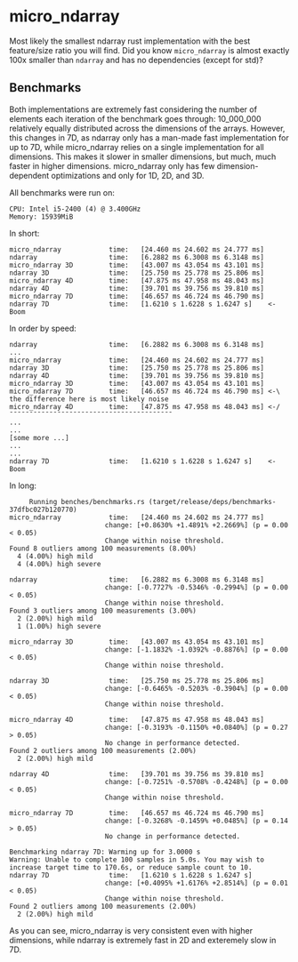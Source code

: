 # micro_ndarray

Most likely the smallest ndarray rust implementation with the best feature/size ratio you will 
find. Did you know `micro_ndarray` is almost exactly 100x smaller than `ndarray` and has no 
dependencies (except for std)?

## Benchmarks

Both implementations are extremely fast considering the number of elements each iteration of 
the benchmark goes through: 10_000_000 relatively equally distributed across the dimensions of the
arrays. However, this changes in 7D, as ndarray only has a man-made fast implementation for up to
7D, while micro_ndarray relies on a single implementation for all dimensions. This makes it slower
in smaller dimensions, but much, much faster in higher dimensions. micro_ndarray only has few 
dimension-dependent optimizations and only for 1D, 2D, and 3D.

All benchmarks were run on:
```
CPU: Intel i5-2400 (4) @ 3.400GHz
Memory: 15939MiB
```

In short:
```
micro_ndarray            time:   [24.460 ms 24.602 ms 24.777 ms]
ndarray                  time:   [6.2882 ms 6.3008 ms 6.3148 ms]
micro_ndarray 3D         time:   [43.007 ms 43.054 ms 43.101 ms]
ndarray 3D               time:   [25.750 ms 25.778 ms 25.806 ms]
micro_ndarray 4D         time:   [47.875 ms 47.958 ms 48.043 ms]
ndarray 4D               time:   [39.701 ms 39.756 ms 39.810 ms]
micro_ndarray 7D         time:   [46.657 ms 46.724 ms 46.790 ms]
ndarray 7D               time:   [1.6210 s 1.6228 s 1.6247 s]    <- Boom
```
In order by speed:
```
ndarray                  time:   [6.2882 ms 6.3008 ms 6.3148 ms]
...
micro_ndarray            time:   [24.460 ms 24.602 ms 24.777 ms]
ndarray 3D               time:   [25.750 ms 25.778 ms 25.806 ms]
ndarray 4D               time:   [39.701 ms 39.756 ms 39.810 ms]
micro_ndarray 3D         time:   [43.007 ms 43.054 ms 43.101 ms]
micro_ndarray 7D         time:   [46.657 ms 46.724 ms 46.790 ms] <-\ the difference here is most likely noise
micro_ndarray 4D         time:   [47.875 ms 47.958 ms 48.043 ms] <-/¯¯¯¯¯¯¯¯¯¯¯¯¯¯¯¯¯¯¯¯¯¯¯¯¯¯¯¯¯¯¯¯¯¯¯¯¯¯¯¯¯
...
...
[some more ...]
...
...
ndarray 7D               time:   [1.6210 s 1.6228 s 1.6247 s]    <- Boom
```

In long:
```
     Running benches/benchmarks.rs (target/release/deps/benchmarks-37dfbc027b120770)
micro_ndarray            time:   [24.460 ms 24.602 ms 24.777 ms]
                        change: [+0.8630% +1.4891% +2.2669%] (p = 0.00 < 0.05)
                        Change within noise threshold.
Found 8 outliers among 100 measurements (8.00%)
  4 (4.00%) high mild
  4 (4.00%) high severe

ndarray                  time:   [6.2882 ms 6.3008 ms 6.3148 ms]
                        change: [-0.7727% -0.5346% -0.2994%] (p = 0.00 < 0.05)
                        Change within noise threshold.
Found 3 outliers among 100 measurements (3.00%)
  2 (2.00%) high mild
  1 (1.00%) high severe

micro_ndarray 3D         time:   [43.007 ms 43.054 ms 43.101 ms]
                        change: [-1.1832% -1.0392% -0.8876%] (p = 0.00 < 0.05)
                        Change within noise threshold.

ndarray 3D               time:   [25.750 ms 25.778 ms 25.806 ms]
                        change: [-0.6465% -0.5203% -0.3904%] (p = 0.00 < 0.05)
                        Change within noise threshold.

micro_ndarray 4D         time:   [47.875 ms 47.958 ms 48.043 ms]
                        change: [-0.3193% -0.1150% +0.0840%] (p = 0.27 > 0.05)
                        No change in performance detected.
Found 2 outliers among 100 measurements (2.00%)
  2 (2.00%) high mild

ndarray 4D               time:   [39.701 ms 39.756 ms 39.810 ms]
                        change: [-0.7251% -0.5708% -0.4248%] (p = 0.00 < 0.05)
                        Change within noise threshold.

micro_ndarray 7D         time:   [46.657 ms 46.724 ms 46.790 ms]
                        change: [-0.3268% -0.1459% +0.0485%] (p = 0.14 > 0.05)
                        No change in performance detected.

Benchmarking ndarray 7D: Warming up for 3.0000 s
Warning: Unable to complete 100 samples in 5.0s. You may wish to increase target time to 170.6s, or reduce sample count to 10.
ndarray 7D               time:   [1.6210 s 1.6228 s 1.6247 s]
                        change: [+0.4095% +1.6176% +2.8514%] (p = 0.01 < 0.05)
                        Change within noise threshold.
Found 2 outliers among 100 measurements (2.00%)
  2 (2.00%) high mild
```

As you can see, micro_ndarray is very consistent even with higher dimensions, while ndarray is 
extremely fast in 2D and exteremely slow in 7D.
